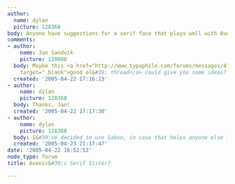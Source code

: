 ```yaml
---
author:
  name: dylan
  picture: 128368
body: Anyone have suggestions for a serif face that plays well with Avenir?
comments:
- author:
    name: Jan Sandvik
    picture: 110080
  body: Maybe this <a href="http://www.typophile.com/forums/messages/4100/54609.html?1101982524"
    target="_blank">good ol&#39; thread</a> could give you some ideas?
  created: '2005-04-22 17:16:23'
- author:
    name: dylan
    picture: 128368
  body: Thanks, Jan!
  created: '2005-04-22 17:17:30'
- author:
    name: dylan
    picture: 128368
  body: I&#39;ve decided to use Sabon, in case that helps anyone else in the future.
  created: '2005-04-23 21:17:47'
date: '2005-04-22 16:52:52'
node_type: forum
title: Avenir&#39;s Serif Sister?

---
```

